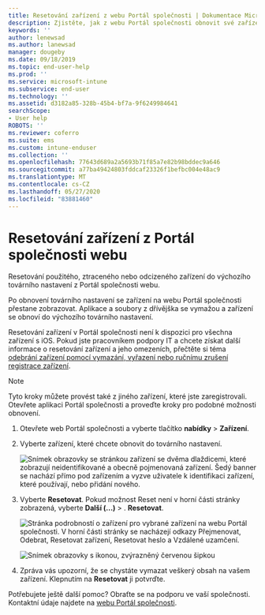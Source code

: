 ```yaml
---
title: Resetování zařízení z webu Portál společnosti | Dokumentace Microsoftu
description: Zjistěte, jak z webu Portál společnosti obnovit své zařízení do továrního nastavení.
keywords: ''
author: lenewsad
ms.author: lanewsad
manager: dougeby
ms.date: 09/18/2019
ms.topic: end-user-help
ms.prod: ''
ms.service: microsoft-intune
ms.subservice: end-user
ms.technology: ''
ms.assetid: d3182a85-328b-45b4-bf7a-9f6249984641
searchScope:
- User help
ROBOTS: ''
ms.reviewer: coferro
ms.suite: ems
ms.custom: intune-enduser
ms.collection: ''
ms.openlocfilehash: 77643d689a2a5693b71f85a7e82b98bddec9a646
ms.sourcegitcommit: a77ba49424803fddcaf23326f1befbc004e48ac9
ms.translationtype: MT
ms.contentlocale: cs-CZ
ms.lasthandoff: 05/27/2020
ms.locfileid: "83881460"
---
```

# <a name="reset-device-from-company-portal-website"></a>Resetování zařízení z Portál společnosti webu

Resetování použitého, ztraceného nebo odcizeného zařízení do výchozího továrního nastavení z Portál společnosti webu.  

Po obnovení továrního nastavení se zařízení na webu Portál společnosti přestane zobrazovat. Aplikace a soubory z dřívějška se vymažou a zařízení se obnoví do výchozího továrního nastavení. 

Resetování zařízení v Portál společnosti není k dispozici pro všechna zařízení s iOS. Pokud jste pracovníkem podpory IT a chcete získat další informace o resetování zařízení a jeho omezeních, přečtěte si téma [odebrání zařízení pomocí vymazání, vyřazení nebo ručnímu zrušení registrace zařízení](https://docs.microsoft.com/intune/devices-wipe).  

> [!Note]
> Tyto kroky můžete provést také z jiného zařízení, které jste zaregistrovali. Otevřete aplikaci Portál společnosti a proveďte kroky pro podobné možnosti obnovení. 

1. Otevřete web Portál společnosti a vyberte tlačítko __nabídky__ > __Zařízení__.  

2. Vyberte zařízení, které chcete obnovit do továrního nastavení.

    ![Snímek obrazovky se stránkou zařízení se dvěma dlaždicemi, které zobrazují neidentifikované a obecně pojmenovaná zařízení. Šedý banner se nachází přímo pod zařízením a vyzve uživatele k identifikaci zařízení, které používají, nebo přidání nového.](./media/rename-reset-device-step2-1808.png)  

3. Vyberte **Resetovat**. Pokud možnost Reset není v horní části stránky zobrazená, vyberte **Další (...)**  >  . **Resetovat**.  

     ![Stránka podrobností o zařízení pro vybrané zařízení na webu Portál společnosti. V horní části stránky se nacházejí odkazy Přejmenovat, Odebrat, Resetovat zařízení, Resetovat heslo a Vzdálené uzamčení. ](./media/rename-reset-device-1808.png)  

    ![Snímek obrazovky s ikonou, zvýrazněný červenou šipkou](./media/rename-reset-device-step3-more-1808.png)  

4. Zpráva vás upozorní, že se chystáte vymazat veškerý obsah na vašem zařízení. Klepnutím na **Resetovat** ji potvrďte.  

Potřebujete ještě další pomoc? Obraťte se na podporu ve vaší společnosti. Kontaktní údaje najdete na [webu Portál společnosti](https://go.microsoft.com/fwlink/?linkid=2010980).
